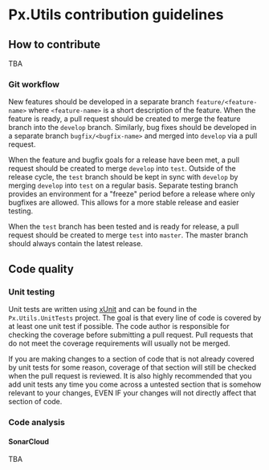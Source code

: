 # Px.Utils contribution guidelines

## How to contribute
TBA

### Git workflow

New features should be developed in a separate branch `feature/<feature-name>` where `<feature-name>` is a short description of the feature. When the feature is ready, a pull request should be created to merge the feature branch into the `develop` branch. Similarly, bug fixes should be developed in a separate branch `bugfix/<bugfix-name>` and merged into `develop` via a pull request.

When the feature and bugfix goals for a release have been met, a pull request should be created to merge `develop` into `test`. Outside of the release cycle, the `test` branch should be kept in sync with `develop` by merging `develop` into `test` on a regular basis. Separate testing branch provides an environment for a "freeze" period before a release where only bugfixes are allowed. This allows for a more stable release and easier testing.

When the `test` branch has been tested and is ready for release, a pull request should be created to merge `test` into `master`. The master branch should always contain the latest release.

## Code quality

### Unit testing
Unit tests are written using [xUnit](https://xunit.github.io/) and can be found in the `Px.Utils.UnitTests` project. The goal is that every line of code is covered by at least one unit test if possible. The code author is responsible for checking the coverage before submitting a pull request. Pull requests that do not meet the coverage requirements will usually not be merged.

If you are making changes to a section of code that is not already covered by unit tests for some reason, coverage of that section will still be checked when the pull request is reviewed. It is also highly recommended that you add unit tests any time you come across a untested section that is somehow relevant to your changes, EVEN IF your changes will not directly affect that section of code.

### Code analysis
#### SonarCloud
TBA